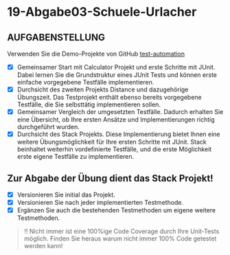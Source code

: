 # 19-Abgabe03-Schuele-Urlacher

## AUFGABENSTELLUNG
   Verwenden Sie die Demo-Projekte von GitHub [test-automation](https://github.com/michaelulm/software-configuration-management/tree/master/test-automation)

- [x] Gemeinsamer Start mit Calculator Projekt und erste Schritte mit JUnit. Dabei lernen Sie die Grundstruktur eines JUnit Tests und können erste einfache vorgegebene Testfälle implementieren.
- [x] Durchsicht des zweiten Projekts Distance und dazugehörige Übungszeit. Das Testprojekt enthält ebenso bereits vorgegebene Testfälle, die Sie selbsttätig implementieren sollen.
- [x] Gemeinsamer Vergleich der umgesetzten Testfälle. Dadurch erhalten Sie eine Übersicht, ob Ihre ersten Ansätze und Implementierungen richtig durchgeführt wurden.
- [x] Durchsicht des Stack Projekts. Diese Implementierung bietet Ihnen eine weitere Übungsmöglichkeit für Ihre ersten Schritte mit JUnit. Stack beinhaltet weiterhin vordefinierte Testfälle, und die erste Möglichkeit erste eigene Testfälle zu implementieren.
   
## Zur Abgabe der Übung dient das Stack Projekt! 

- [X] Versionieren Sie initial das Projekt.
- [X] Versionieren Sie nach jeder implementierten Testmethode.
- [x] Ergänzen Sie auch die bestehenden Testmethoden um eigene weitere Testmethoden.

>  :bangbang: Nicht immer ist eine 100%ige Code Coverage durch Ihre Unit-Tests möglich. Finden Sie heraus warum nicht immer 100% Code getestet werden kann!